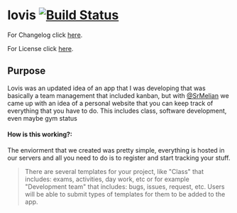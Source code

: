 # lovis  [![Build Status](https://travis-ci.org/emimontesdeoca/lovis.svg?branch=master)](https://travis-ci.org/emimontesdeoca/lovis)

For Changelog click [here](CHANGELOG.md).

For License click [here](LICENSE).

## Purpose

Lovis was an updated idea of an app that I was developing that was basically a team management that included kanban, 
but with [@SrMelian](https://github.com/SrMelian) we came up with an idea of a personal website that you can keep track
of everything that you have to do. This includes class, software development, even maybe gym status

#### How is this working?:

The enviorment that we created was pretty simple, everything is hosted in our servers and all you need to do is to register and
start tracking your stuff.

> There are several templates for your project, like "Class" that includes: exams, activities, day work, etc or for example 
> "Development team" that includes: bugs, issues, request, etc. Users will be able to submit types of templates for them to be
> added to the app.




